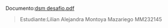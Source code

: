 Documento:[dsm desafio.pdf](https://github.com/user-attachments/files/17041043/dsm.desafio.pdf)

> Estudiante:Lilian Alejandra Montoya Mazariego MM232145
